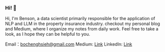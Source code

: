 ### Hi! 👋
Hi, I'm Benson, a data scientist primarily responsible for the application of NLP and LLM in the property insurance industry. 
checkout my personal blog and Medium, where I organize my notes from daily work. Feel free to take a look, as I hope they can be helpful to you. 

Email：bochenghsieh@gmail.com
Medium: [Link](https://medium.com/@bensonhsieh)
LinkedIn: [Link](https://www.linkedin.com/in/博丞-謝-4396b7235/)


<!--
**hsiehbocheng/hsiehbocheng** is a ✨ _special_ ✨ repository because its `README.md` (this file) appears on your GitHub profile.

Here are some ideas to get you started:

- 🔭 I’m currently working on ...
- 🌱 I’m currently learning ...
- 👯 I’m looking to collaborate on ...
- 🤔 I’m looking for help with ...
- 💬 Ask me about ...
- 📫 How to reach me: ...
- 😄 Pronouns: ...
- ⚡ Fun fact: ...
-->
